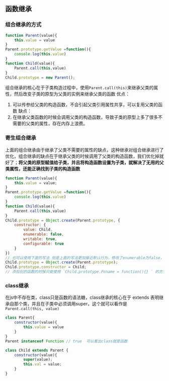 ## 函数继承


### 组合继承的方式
```js
function Parent(value){
    this.value = value
}
Parent.prototype.getValue =function(){
    console.log(this.value)
}
function Child(value){
    Parent.call(this,value)
}
Child.prototype = new Parent();
```
组合继承的核心在于子类构造过程中，使用`Parent.call(this)`来继承父类的属性，然后改变子类的原型为父类的实例来继承父类的函数
优点：
1. 可以传参给父类的构造函数，不会引起父类引用属性共享，可以复用父类的函数
缺点：
1. 在继承父类函数的时候会调用父类的构造函数，导致子类的原型上多了很多不需要的父类的属性，存在内存上浪费。


### 寄生组合继承
上面的组合继承由于继承了父类不需要的属性的缺点，这种继承对组合继承进行了优化，组合继承的缺点在于继承父类的时候调用了父类的构造函数，我们优化掉就好了；**将父类的原型赋值给子类，并且将构造函数设置为子类，就解决了无用的父类属性，还能正确找到子类的构造函数**
```js
function Parent(value){
    this.value = value;
}
Parent.prototype.getValue =function(){
    console.log(this.value)
}
function Child(value){
    Parent.call(this,value)
}
Child.prototype = Object.create(Parent.prototype, {
    constructor: {
        value: Child,
        enumerable: false,
        writable: true,
        configurable: true
    }
})
// 也可以使用下面的写法 但是上面的写法更加接近默认行为，修改了enumerable为false，这样遍历的时候就不会遍历到该属性
Child.prototype = Object.create(Parent.prototype);
Child.prototype.constructor = Child;
// 添加别的函数的时候只能使用 `Child.prototype.Fnname = function(){} ` 的方式单个添加
```

### class继承
在js中不存在类，class只是函数的语法糖，class继承的核心在于 extends 表明继承自那个类，并且在子类中必须调用super，这个就可以看作是`Parent.call(this, value)`
```js
class Parent{
    constructor(value){
        this.value = value
    }
}
Parent instanceof Function // true  可以看出class就是函数

class Child extends Parent {
    constructor(value){
        super(value);
        this.val = value;
    }
}
```